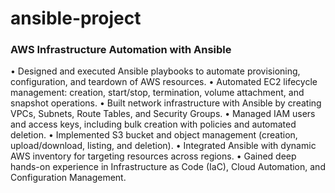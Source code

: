 # ansible-project
### AWS Infrastructure Automation with Ansible
•	Designed and executed Ansible playbooks to automate provisioning, configuration, and teardown of AWS resources.
•	Automated EC2 lifecycle management: creation, start/stop, termination, volume attachment, and snapshot operations.
•	Built network infrastructure with Ansible by creating VPCs, Subnets, Route Tables, and Security Groups.
•	Managed IAM users and access keys, including bulk creation with policies and automated deletion.
•	Implemented S3 bucket and object management (creation, upload/download, listing, and deletion).
•	Integrated Ansible with dynamic AWS inventory for targeting resources across regions.
•	Gained deep hands-on experience in Infrastructure as Code (IaC), Cloud Automation, and Configuration Management.
